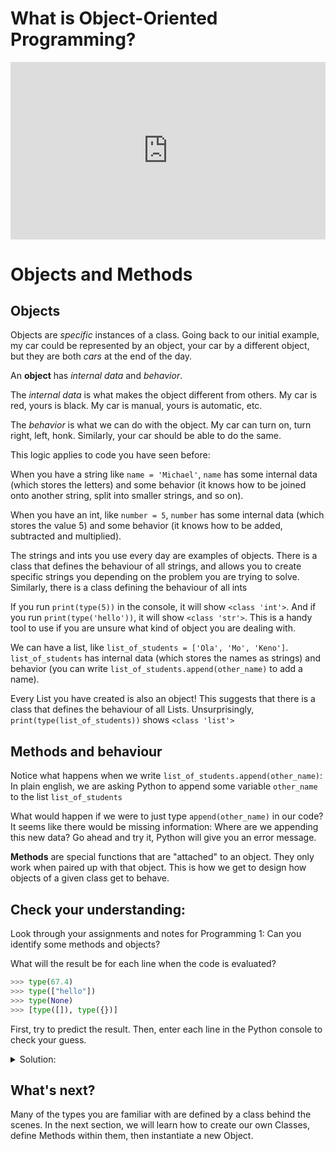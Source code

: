 # What is Object-Oriented Programming?

<div style="position: relative; padding-bottom: 56.25%; height: 0;"><iframe src="https://www.youtube.com/embed/GscjD5I1L-I?rel=0" title="YouTube video player" frameborder="0" allow="accelerometer; autoplay; clipboard-write; encrypted-media; gyroscope; picture-in-picture" allowfullscreen style="position: absolute; top: 0; left: 0; width: 100%; height: 100%;"></iframe></div>

# Objects and Methods

## Objects

Objects are _specific_ instances of a class. Going back to our initial example, my car could be represented by an object, your car by a different object, but they are both _cars_ at the end of the day.

An **object** has _internal data_ and _behavior_.

The _internal data_ is what makes the object different from others. My car is red, yours is black. My car is manual, yours is automatic, etc.

The _behavior_ is what we can do with the object. My car can turn on, turn right, left, honk. Similarly, your car should be able to do the same.

This logic applies to code you have seen before: 

When you have a string like `name = 'Michael'`, `name` has some internal data (which stores the letters) and some behavior (it knows how to be joined onto another string, split into smaller strings, and so on).

When you have an int, like `number = 5`, `number` has some internal data (which stores the value 5) and some behavior (it knows how to be added, subtracted and multiplied).

The strings and ints you use every day are examples of objects. There is a class that defines the behaviour of all strings, and allows you to create specific strings you depending on the problem you are trying to solve. Similarly, there is a class defining the behaviour of all ints

If you run `print(type(5))` in the console, it will show `<class 'int'>`. And if you run `print(type('hello'))`, it will show `<class 'str'>`. This is a handy tool to use if you are unsure what kind of object you are dealing with.

We can have a list, like `list_of_students = ['Ola', 'Mo', 'Keno']`. `list_of_students` has internal data (which stores the names as strings) and behavior (you can write `list_of_students.append(other_name)` to add a name).

Every List you have created is also an object! This suggests that there is a class that defines the behaviour of all Lists. Unsurprisingly, `print(type(list_of_students))` shows `<class 'list'>`

## Methods and behaviour

Notice what happens when we write `list_of_students.append(other_name)`: In plain english, we are asking Python to append some variable `other_name` to the list `list_of_students`

What would happen if we were to just type `append(other_name)` in our code? It seems like there would be missing information: Where are we appending this new data? Go ahead and try it, Python will give you an error message.

**Methods** are special functions that are "attached" to an object. They only work when paired up with that object. This is how we get to design how objects of a given class get to behave.

## Check your understanding:

Look through your assignments and notes for Programming 1: Can you identify some methods and objects?

What will the result be for each line when the code is evaluated?

```python
>>> type(67.4)
>>> type(["hello"])
>>> type(None)
>>> [type([]), type({})]
```

First, try to predict the result. Then, enter each line in the Python console to
check your guess.

<details> <summary>Solution:</summary>

```python
type(67.4)
# <class 'float'>

type(["hello"]) 
# <class 'list'> don't get distracted by the String! This is still a list

type(None) 
# <class 'NoneType'> this is a special class for None only.

[type([]), type({})] 
# [<class 'list'>, <class 'dict'>] here we check the type of a list, then the type of a dictionary, and store both results in a list.
```
	
</details>

## What's next?

Many of the types you are familiar with are defined by a class behind the scenes. In the next section, we will learn how to create our own Classes, define Methods within them, then instantiate a new Object.
